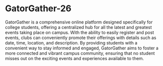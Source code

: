 # GatorGather-26

GatorGather is a comprehensive online platform designed specifically for college students, offering a centralized hub for all the latest and greatest events taking place on campus. With the ability to easily register and post events, clubs can conveniently promote their offerings with details such as date, time, location, and description. By providing students with a convenient way to stay informed and engaged, GatorGather aims to foster a more connected and vibrant campus community, ensuring that no student misses out on the exciting events and experiences available to them.
